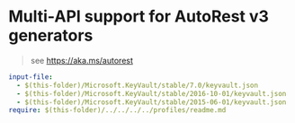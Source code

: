 # Multi-API support for AutoRest v3 generators

> see https://aka.ms/autorest

``` yaml $(enable-multi-api)
input-file:
  - $(this-folder)/Microsoft.KeyVault/stable/7.0/keyvault.json
  - $(this-folder)/Microsoft.KeyVault/stable/2016-10-01/keyvault.json
  - $(this-folder)/Microsoft.KeyVault/stable/2015-06-01/keyvault.json
require: $(this-folder)/../../../../profiles/readme.md
```
